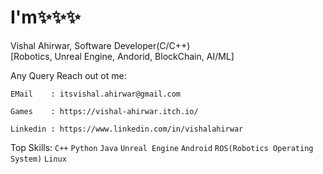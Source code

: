 # I'm✨✨✨
Vishal Ahirwar,
Software Developer(C/C++)  
[Robotics, Unreal Engine, Andorid, BlockChain, AI/ML]

Any Query Reach out ot me:
```
EMail    : itsvishal.ahirwar@gmail.com
```
```
Games    : https://vishal-ahirwar.itch.io/
```
```
Linkedin : https://www.linkedin.com/in/vishalahirwar
```

Top Skills:
```C++``` ```Python``` ```Java``` ```Unreal Engine``` ```Android```
```ROS(Robotics Operating System)``` ```Linux```
<!---
IVishalAhirwar/IVishalAhirwar is a ✨ special ✨ repository because its `README.md` (this file) appears on your GitHub profile.
You can click the Preview link to take a look at your changes.
--->

